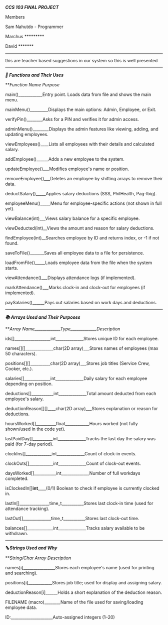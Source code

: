 ***CCS 103 FINAL PROJECT***

Members

Sam Nahutdo - Programmer

Marchus *********

David *******


*******
this are teacher based suggestions in our system so this is well presented
*******
***🔧 Functions and Their Uses***

***Function Name	Purpose*

main()____________Entry point. Loads data from file and shows the main menu.

mainMenu()_________Displays the main options: Admin, Employee, or Exit.

verifyPin()________Asks for a PIN and verifies it for admin access.

adminMenu()________Displays the admin features like viewing, adding, and updating employees.

viewEmployees()____Lists all employees with their details and calculated salary.

addEmployee()______Adds a new employee to the system.

updateEmployee()___Modifies employee's name or position.

removeEmployee()___Deletes an employee by shifting arrays to remove their data.

deductSalary()_____Applies salary deductions (SSS, PhilHealth, Pag-Ibig).

employeeMenu()_____Menu for employee-specific actions (not shown in full yet).

viewBalance(int)___Views salary balance for a specific employee.

viewDeducted(int)__Views the amount and reason for salary deductions.

findEmployee(int)__Searches employee by ID and returns index, or -1 if not found.

saveToFile()_______Saves all employee data to a file for persistence.

loadFromFile()_____Loads employee data from the file when the system starts.

viewAttendance()___Displays attendance logs (if implemented).

markAttendance()___Marks clock-in and clock-out for employees (if implemented).

paySalaries()______Pays out salaries based on work days and deductions.


*******

***📚 Arrays Used and Their Purposes***

***Array Name_____________Type_____________Description*

ids[]__________________int______________Stores unique ID for each employee.

names[][]______________char(2D array)___Stores names of employees (max 50 characters).

positions[][]__________char(2D array)___Stores job titles (Service Crew, Cooker, etc.).

salaries[]_____________int______________Daily salary for each employee depending on position.

deductions[]___________int______________Total amount deducted from each employee's salary.

deductionReason[][]____char(2D array)___Stores explanation or reason for deductions.

hoursWorked[]__________float____________Hours worked (not fully shown/used in the code yet).

lastPaidDay[]__________int______________Tracks the last day the salary was paid (for 7-day period).

clockIns[]_____________int______________Count of clock-in events.

clockOuts[]____________int______________Count of clock-out events.

daysWorked[]___________int______________Number of full workdays completed.

isClockedIn[]__________int______________(0/1)	Boolean to check if employee is currently clocked in.

lastIn[]_______________time_t___________Stores last clock-in time (used for attendance tracking).

lastOut[]______________time_t___________Stores last clock-out time.

balances[]_____________int______________Tracks salary available to be withdrawn.


*******

***🔤 Strings Used and Why***

***String/Char Array	Description*

names[i]________________Stores each employee's name (used for printing and searching).

positions[i]____________Stores job title; used for display and assigning salary.

deductionReason[i]______Holds a short explanation of the deduction reason.

FILENAME (macro)________Name of the file used for saving/loading employee data.

ID:_____________________Auto-assigned integers (1–20)




